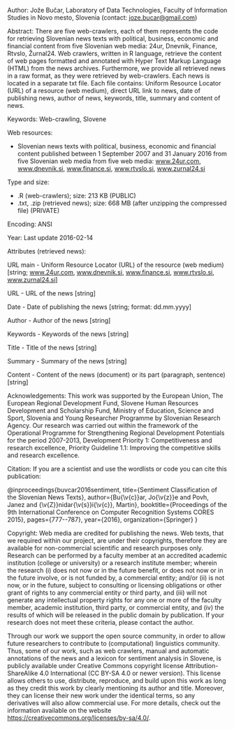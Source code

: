 Author: Jože Bučar, Laboratory of Data Technologies, Faculty of Information Studies in Novo mesto, Slovenia (contact: joze.bucar@gmail.com)

Abstract:
There are five web-crawlers, each of them represents the code for retrieving Slovenian news texts with political, business, economic and financial content from five Slovenian web media: 24ur, Dnevnik, Finance, Rtvslo, Žurnal24. Web crawlers, written in R language, retrieve the content of web pages formatted and annotated with Hyper Text Markup Language (HTML) from the news archives. Furthermore, we provide all retrieved news in a raw format, as they were retrieved by web-crawlers. Each news is located in a separate txt file. Each file contains: Uniform Resource Locator (URL) of a resource (web medium), direct URL link to news, date of publishing news, author of news, keywords, title, summary and content of news.

Keywords:
Web-crawling, Slovene

Web resources:
- Slovenian news texts with political, business, economic and financial content published between 1 September 2007 and 31 January 2016 from five Slovenian web media from five web media: www.24ur.com, www.dnevnik.si, www.finance.si, www.rtvslo.si, www.zurnal24.si

Type and size:
- .R (web-crawlers); size: 213 KB (PUBLIC)
- .txt, .zip (retrieved news); size: 668 MB (after unzipping the compressed file) (PRIVATE)

Encoding: ANSI

Year: Last update 2016-02-14

Attributes (retrieved news):

URL main - Uniform Resource Locator (URL) of the resource (web medium) [string; www.24ur.com, www.dnevnik.si, www.finance.si, www.rtvslo.si, www.zurnal24.si]

URL - URL of the news [string]

Date - Date of publishing the news [string; format: dd.mm.yyyy]

Author - Author of the news [string]

Keywords - Keywords of the news [string]

Title - Title of the news [string]

Summary - Summary of the news [string]

Content - Content of the news (document) or its part (paragraph, sentence) [string]

Acknowledgements:
This work was supported by the European Union, The European Regional Development Fund, Slovene Human Resources Development and Scholarship Fund, Ministry of Education, Science and Sport, Slovenia and Young Researcher Programme by Slovenian Research Agency. Our research was carried out within the framework of the Operational Programme for Strengthening Regional Development Potentials for the period 2007-2013, Development Priority 1: Competitiveness and research excellence, Priority Guideline 1.1: Improving the competitive skills and research excellence.

Citation:
If you are a scientist and use the wordlists or code you can cite this publication:

@inproceedings{buvcar2016sentiment,
  title={Sentiment Classification of the Slovenian News Texts},
  author={Bu{\v{c}}ar, Jo{\v{z}}e and Povh, Janez and {\v{Z}}nidar{\v{s}}i{\v{c}}, Martin},
  booktitle={Proceedings of the 9th International Conference on Computer Recognition Systems CORES 2015},
  pages={777--787},
  year={2016},
  organization={Springer}
}

Copyright:
Web media are credited for publishing the news. Web texts, that we required within our project, are under their copyrights, therefore they are available for non-commercial scientific and research purposes only. Research can be performed by a faculty member at an accredited academic institution (college or university) or a research institute member; wherein the research (i) does not now or in the future benefit, or does not now or in the future involve, or is not funded by, a commercial entity; and/or (ii) is not now, or in the future, subject to consulting or licensing obligations or other grant of rights to any commercial entity or third party, and (iii) will not generate any intellectual property rights for any one or more of the faculty member, academic institution, third party, or commercial entity, and (iv) the results of which will be released in the public domain by publication. If your research does not meet these criteria, please contact the author.

Through our work we support the open source community, in order to allow future researchers to contribute to (computational) linguistics community. Thus, some of our work, such as web crawlers, manual and automatic annotations of the news and a lexicon for sentiment analysis in Slovene, is publicly available under Creative Commons copyright license Attribution-ShareAlike 4.0 International (CC BY-SA 4.0 or newer version). This license allows others to use, distribute, reproduce, and build upon this work as long as they credit this work by clearly mentioning its author and title. Moreover, they can license their new work under the identical terms, so any derivatives will also allow commercial use. For more details, check out the information available on the website https://creativecommons.org/licenses/by-sa/4.0/.
